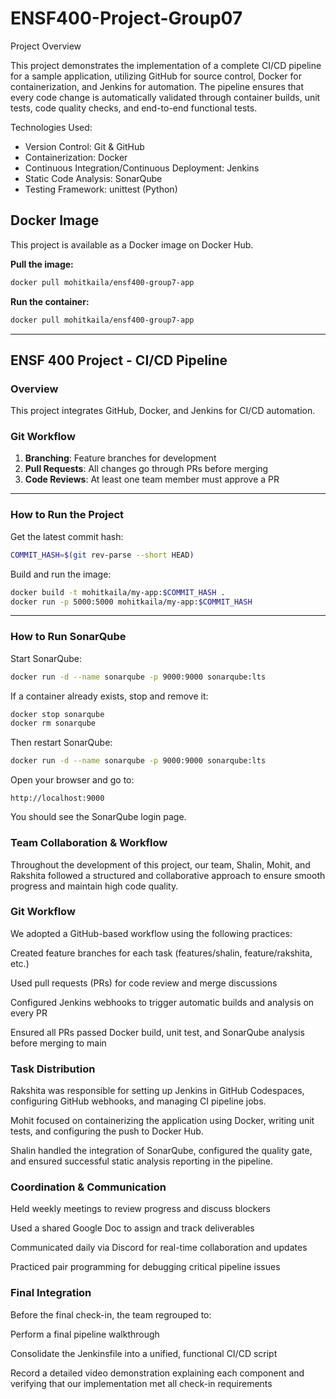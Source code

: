 # ENSF400-Project-Group07

Project Overview

This project demonstrates the implementation of a complete CI/CD pipeline for a sample application, utilizing GitHub for source control, Docker for containerization, and Jenkins for automation. The pipeline ensures that every code change is automatically validated through container builds, unit tests, code quality checks, and end-to-end functional tests.

Technologies Used:

- Version Control: Git & GitHub
- Containerization: Docker
- Continuous Integration/Continuous Deployment: Jenkins
- Static Code Analysis: SonarQube
- Testing Framework: unittest (Python)

## Docker Image

This project is available as a Docker image on Docker Hub.

**Pull the image:**

```bash
docker pull mohitkaila/ensf400-group7-app
```

**Run the container:**

```bash
docker pull mohitkaila/ensf400-group7-app
```

---

## ENSF 400 Project - CI/CD Pipeline

### Overview

This project integrates GitHub, Docker, and Jenkins for CI/CD automation.

### Git Workflow

1. **Branching**: Feature branches for development  
2. **Pull Requests**: All changes go through PRs before merging  
3. **Code Reviews**: At least one team member must approve a PR

---

### How to Run the Project

Get the latest commit hash:

```bash
COMMIT_HASH=$(git rev-parse --short HEAD)
```

Build and run the image:

```bash
docker build -t mohitkaila/my-app:$COMMIT_HASH .
docker run -p 5000:5000 mohitkaila/my-app:$COMMIT_HASH
```

---

### How to Run SonarQube

Start SonarQube:

```bash
docker run -d --name sonarqube -p 9000:9000 sonarqube:lts
```

If a container already exists, stop and remove it:

```bash
docker stop sonarqube
docker rm sonarqube
```

Then restart SonarQube:

```bash
docker run -d --name sonarqube -p 9000:9000 sonarqube:lts
```

Open your browser and go to:


```
http://localhost:9000
```

You should see the SonarQube login page.

###

### Team Collaboration & Workflow
Throughout the development of this project, our team, Shalin, Mohit, and Rakshita followed a structured and collaborative approach to ensure smooth progress and maintain high code quality.

### Git Workflow
We adopted a GitHub-based workflow using the following practices:

Created feature branches for each task (features/shalin, feature/rakshita, etc.)

Used pull requests (PRs) for code review and merge discussions

Configured Jenkins webhooks to trigger automatic builds and analysis on every PR

Ensured all PRs passed Docker build, unit test, and SonarQube analysis before merging to main

### Task Distribution
Rakshita was responsible for setting up Jenkins in GitHub Codespaces, configuring GitHub webhooks, and managing CI pipeline jobs.

Mohit focused on containerizing the application using Docker, writing unit tests, and configuring the push to Docker Hub.

Shalin handled the integration of SonarQube, configured the quality gate, and ensured successful static analysis reporting in the pipeline.

### Coordination & Communication
Held weekly meetings to review progress and discuss blockers

Used a shared Google Doc to assign and track deliverables

Communicated daily via Discord for real-time collaboration and updates

Practiced pair programming for debugging critical pipeline issues

### Final Integration
Before the final check-in, the team regrouped to:

Perform a final pipeline walkthrough

Consolidate the Jenkinsfile into a unified, functional CI/CD script

Record a detailed video demonstration explaining each component and verifying that our implementation met all check-in requirements
